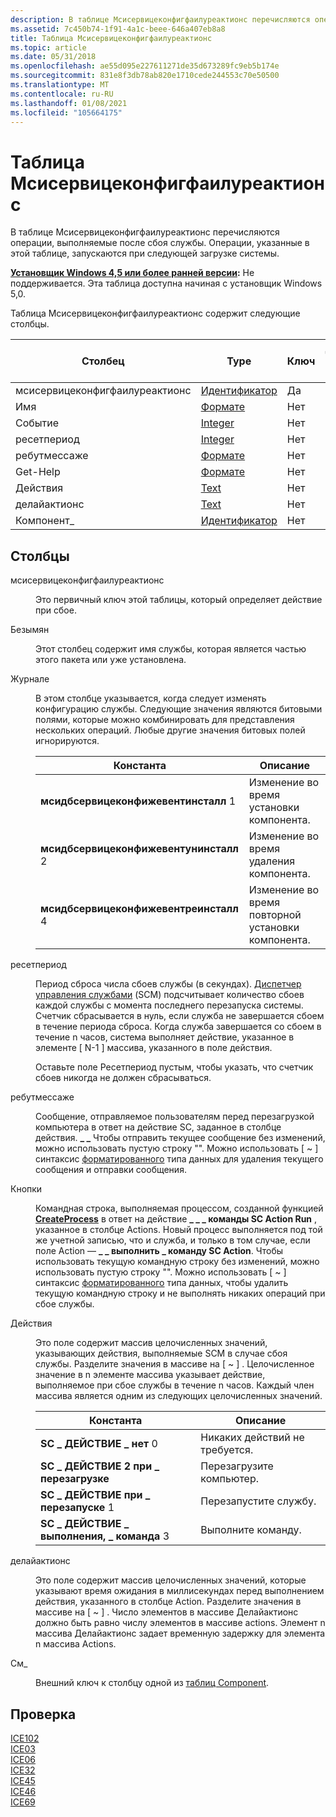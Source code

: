 ```yaml
---
description: В таблице Мсисервицеконфигфаилуреактионс перечисляются операции, выполняемые после сбоя службы. Операции, указанные в этой таблице, запускаются при следующей загрузке системы.
ms.assetid: 7c450b74-1f91-4a1c-beee-646a407eb8a8
title: Таблица Мсисервицеконфигфаилуреактионс
ms.topic: article
ms.date: 05/31/2018
ms.openlocfilehash: ae55d095e227611271de35d673289fc9eb5b174e
ms.sourcegitcommit: 831e8f3db78ab820e1710cede244553c70e50500
ms.translationtype: MT
ms.contentlocale: ru-RU
ms.lasthandoff: 01/08/2021
ms.locfileid: "105664175"
---
```

# <a name="msiserviceconfigfailureactions-table"></a>Таблица Мсисервицеконфигфаилуреактионс

В таблице Мсисервицеконфигфаилуреактионс перечисляются операции, выполняемые после сбоя службы. Операции, указанные в этой таблице, запускаются при следующей загрузке системы.

**[Установщик Windows 4,5 или более ранней версии](not-supported-in-windows-installer-4-5.md):** Не поддерживается. Эта таблица доступна начиная с установщик Windows 5,0.

Таблица Мсисервицеконфигфаилуреактионс содержит следующие столбцы.



| Столбец                         | Type                         | Ключ | Допускает значения NULL |
|--------------------------------|------------------------------|-----|----------|
| мсисервицеконфигфаилуреактионс | [Идентификатор](identifier.md) | Да   | Нет        |
| Имя                           | [Формате](formatted.md)   | Нет   | Нет        |
| Событие                          | [Integer](integer.md)       | Нет   | Нет        |
| ресетпериод                    | [Integer](integer.md)       | Нет   | Да        |
| ребутмессаже                  | [Формате](formatted.md)   | Нет   | Да        |
| Get-Help                        | [Формате](formatted.md)   | Нет   | Да        |
| Действия                        | [Text](text.md)             | Нет   | Да        |
| делайактионс                   | [Text](text.md)             | Нет   | Да        |
| Компонент\_                    | [Идентификатор](identifier.md) | Нет   | Нет        |



 

## <a name="columns"></a>Столбцы

<dl> <dt>

<span id="MsiServiceConfigFailureActions"></span><span id="msiserviceconfigfailureactions"></span><span id="MSISERVICECONFIGFAILUREACTIONS"></span>мсисервицеконфигфаилуреактионс
</dt> <dd>

Это первичный ключ этой таблицы, который определяет действие при сбое.

</dd> <dt>

<span id="Name"></span><span id="name"></span><span id="NAME"></span>Безымян
</dt> <dd>

Этот столбец содержит имя службы, которая является частью этого пакета или уже установлена.

</dd> <dt>

<span id="Event"></span><span id="event"></span><span id="EVENT"></span>Журнале
</dt> <dd>

В этом столбце указывается, когда следует изменять конфигурацию службы. Следующие значения являются битовыми полями, которые можно комбинировать для представления нескольких операций. Любые другие значения битовых полей игнорируются.



| Константа                                         | Описание                                     |
|--------------------------------------------------|-------------------------------------------------|
| **мсидбсервицеконфижевентинсталл** 1<br/>   | Изменение во время установки компонента.    |
| **мсидбсервицеконфижевентунинсталл** 2<br/> | Изменение во время удаления компонента.  |
| **мсидбсервицеконфижевентреинсталл** 4<br/> | Изменение во время повторной установки компонента. |



 

</dd> <dt>

<span id="ResetPeriod"></span><span id="resetperiod"></span><span id="RESETPERIOD"></span>ресетпериод
</dt> <dd>

Период сброса числа сбоев службы (в секундах). [Диспетчер управления службами](../services/service-control-manager.md) (SCM) подсчитывает количество сбоев каждой службы с момента последнего перезапуска системы. Счетчик сбрасывается в нуль, если служба не завершается сбоем в течение периода сброса. Когда служба завершается со сбоем в течение n часов, система выполняет действие, указанное в элементе \[ N-1 \] массива, указанного в поле действия.

Оставьте поле Ресетпериод пустым, чтобы указать, что счетчик сбоев никогда не должен сбрасываться.

</dd> <dt>

<span id="RebootMessage"></span><span id="rebootmessage"></span><span id="REBOOTMESSAGE"></span>ребутмессаже
</dt> <dd>

Сообщение, отправляемое пользователям перед перезагрузкой компьютера в ответ на действие SC, заданное в столбце действия. **\_ \_** Чтобы отправить текущее сообщение без изменений, можно использовать пустую строку "". Можно использовать \[ ~ \] синтаксис [форматированного](formatted.md) типа данных для удаления текущего сообщения и отправки сообщения.

</dd> <dt>

<span id="Command"></span><span id="command"></span><span id="COMMAND"></span>Кнопки
</dt> <dd>

Командная строка, выполняемая процессом, созданной функцией [**CreateProcess**](/windows/win32/api/processthreadsapi/nf-processthreadsapi-createprocessa) в ответ на действие **\_ \_ \_ команды SC Action Run** , указанное в столбце Actions. Новый процесс выполняется под той же учетной записью, что и служба, и только в том случае, если поле Action — **\_ \_ выполнить \_ команду SC Action**. Чтобы использовать текущую командную строку без изменений, можно использовать пустую строку "". Можно использовать \[ ~ \] синтаксис [форматированного](formatted.md) типа данных, чтобы удалить текущую командную строку и не выполнять никаких операций при сбое службы.

</dd> <dt>

<span id="Actions"></span><span id="actions"></span><span id="ACTIONS"></span>Действия
</dt> <dd>

Это поле содержит массив целочисленных значений, указывающих действия, выполняемые SCM в случае сбоя службы. Разделите значения в массиве на \[ ~ \] . Целочисленное значение в n элементе массива указывает действие, выполняемое при сбое службы в течение n часов. Каждый член массива является одним из следующих целочисленных значений.



| Константа                                 | Описание           |
|------------------------------------------|-----------------------|
| **SC \_ ДЕЙСТВИЕ \_ нет** 0<br/>         | Никаких действий не требуется.            |
| **SC \_ ДЕЙСТВИЕ 2 при \_ перезагрузке**<br/>       | Перезагрузите компьютер. |
| **SC \_ ДЕЙСТВИЕ при \_ перезапуске** 1<br/>      | Перезапустите службу.  |
| **SC \_ ДЕЙСТВИЕ \_ выполнения, \_ команда** 3<br/> | Выполните команду.        |



 

</dd> <dt>

<span id="DelayActions"></span><span id="delayactions"></span><span id="DELAYACTIONS"></span>делайактионс
</dt> <dd>

Это поле содержит массив целочисленных значений, которые указывают время ожидания в миллисекундах перед выполнением действия, указанного в столбце Action. Разделите значения в массиве на \[ ~ \] . Число элементов в массиве Делайактионс должно быть равно числу элементов в массиве actions. Элемент n массива Делайактионс задает временную задержку для элемента n массива Actions.

</dd> <dt>

<span id="Component_"></span><span id="component_"></span><span id="COMPONENT_"></span>См\_
</dt> <dd>

Внешний ключ к столбцу одной из [таблиц Component](component-table.md).

</dd> </dl>

## <a name="validation"></a>Проверка

<dl>

[ICE102](ice-102.md)  
[ICE03](ice03.md)  
[ICE06](ice06.md)  
[ICE32](ice32.md)  
[ICE45](ice45.md)  
[ICE46](ice46.md)  
[ICE69](ice69.md)  
</dl>

 

 
